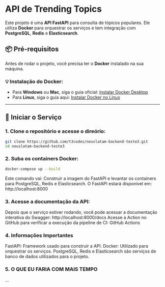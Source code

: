
# **API de Trending Topics**

Este projeto é uma **API FastAPI** para consulta de tópicos populares. Ele utiliza **Docker** para orquestrar os serviços e tem integração com **PostgreSQL**, **Redis** e **Elasticsearch**.

## 📦 **Pré-requisitos**

Antes de rodar o projeto, você precisa ter o **Docker** instalado na sua máquina.

### 💡 **Instalação do Docker**:

- Para **Windows** ou **Mac**, siga o guia oficial: [Instalar Docker Desktop](https://www.docker.com/products/docker-desktop)
- Para **Linux**, siga o guia aqui: [Instalar Docker no Linux](https://docs.docker.com/engine/install/)

---

## 🚀 **Iniciar o Serviço**

### 1. Clone o repositório e acesse o direório:
```bash
git clone https://github.com/t3codes/nouslatam-backend-teste3.git
cd nouslatam-backend-teste3
```
### 2. Suba os containers Docker:
```bash
docker-compose up --build
```
Este comando vai:
Construir a imagem do FastAPI e levantar os containers para PostgreSQL, Redis e Elasticsearch.
O FastAPI estará disponível em: http://localhost:8000

### 3. Acesse a documentação da API:
Depois que o serviço estiver rodando, você pode acessar a documentação interativa do Swagger:
http://localhost:8000/docs
Acesse a Action no GitHub para verificar a execução da pipeline de CI: GitHub Actions

### 4. Informações Importantes
FastAPI: Framework usado para construir a API.
Docker: Utilizado para orquestrar os serviços.
PostgreSQL, Redis e Elasticsearch são serviços de banco de dados utilizados para o projeto.

### 5. O QUE EU FARIA COM MAIS TEMPO
...